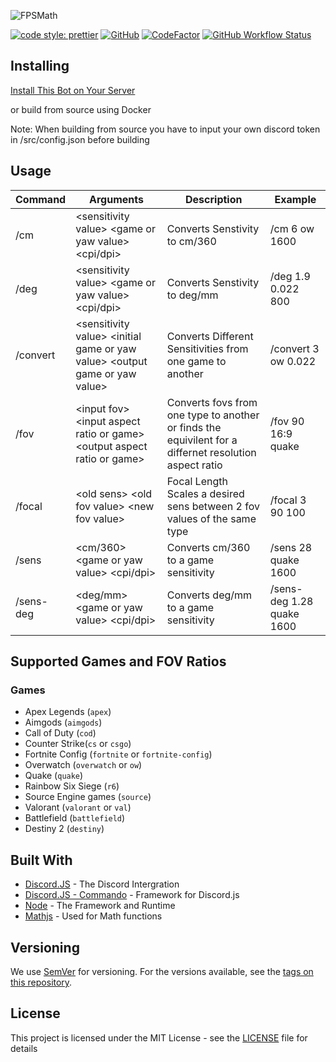 ![FPSMath](https://socialify.git.ci/animafps/fpsmath/image?description=1&font=Inter&language=1&logo=https%3A%2F%2Fcdn.discordapp.com%2Favatars%2F792712521546465301%2Fa8176886ccd814f17b4c5a98b62e185a.png%3Fsize%3D256&owner=1&pattern=Plus&theme=Dark)

[![code style: prettier](https://img.shields.io/badge/code_style-prettier-ff69b4.svg?style=flat-square)](https://github.com/prettier/prettier)
[![GitHub](https://img.shields.io/github/license/AnimaFPS/FPSMath?style=flat-square)](https://github.com/AnimaFPS/FPSMath/blob/main/LICENSE)
[![CodeFactor](https://www.codefactor.io/repository/github/animafps/fpsmath/badge/main?style=flat-square)](https://www.codefactor.io/repository/github/animafps/fpsmath/overview/main)
[![GitHub Workflow Status](https://img.shields.io/github/workflow/status/AnimaFPS/FPSMath/CI?logo=github&style=flat-square)](https://github.com/AnimaFPS/FPSMath/Actions)

## Installing

[Install This Bot on Your Server](https://discordapp.com/api/oauth2/authorize?client_id=792712521546465301&scope=bot&permissions=10240)

or build from source using Docker

Note: When building from source you have to input your own discord token in /src/config.json before building

## Usage

| Command   | Arguments                                                                  | Description                                                                                            | Example                   |
| --------- | -------------------------------------------------------------------------- | ------------------------------------------------------------------------------------------------------ | ------------------------- |
| /cm       | &lt;sensitivity value&gt; &lt;game or yaw value&gt; &lt;cpi/dpi&gt;                          | Converts Senstivity to cm/360                                                                          | /cm 6 ow 1600             |
| /deg      | &lt;sensitivity value&gt; &lt;game or yaw value&gt; &lt;cpi/dpi&gt;                          | Converts Senstivity to deg/mm                                                                          | /deg 1.9 0.022 800        |
| /convert  | &lt;sensitivity value&gt; &lt;initial game or yaw value&gt; &lt;output game or yaw value&gt; | Converts Different Sensitivities from one game to another                                              | /convert 3 ow 0.022       |
| /fov      | &lt;input fov&gt; &lt;input aspect ratio or game&gt; &lt;output aspect ratio or game&gt;     | Converts fovs from one type to another or finds the equivilent for a differnet resolution aspect ratio | /fov 90 16:9 quake        |
| /focal    | &lt;old sens&gt; &lt;old fov value&gt; &lt;new fov value&gt;                                 | Focal Length Scales a desired sens between 2 fov values of the same type                               | /focal 3 90 100           |
| /sens     | &lt;cm/360&gt; &lt;game or yaw value&gt; &lt;cpi/dpi&gt;                                     | Converts cm/360 to a game sensitivity                                                                  | /sens 28 quake 1600       |
| /sens-deg | &lt;deg/mm&gt; &lt;game or yaw value&gt; &lt;cpi/dpi&gt;                                     | Converts deg/mm to a game sensitivity                                                                  | /sens-deg 1.28 quake 1600 |

## Supported Games and FOV Ratios

### Games

- Apex Legends (`apex`)
- Aimgods (`aimgods`)
- Call of Duty (`cod`)
- Counter Strike(`cs` or `csgo`)
- Fortnite Config (`fortnite` or `fortnite-config`)
- Overwatch (`overwatch` or `ow`)
- Quake (`quake`)
- Rainbow Six Siege (`r6`)
- Source Engine games (`source`)
- Valorant (`valorant` or `val`)
- Battlefield (`battlefield`)
- Destiny 2 (`destiny`)

## Built With

- [Discord.JS](https://github.com/discordjs/discord.js) - The Discord Intergration
- [Discord.JS - Commando](https://github.com/discordjs/commando) - Framework for Discord.js
- [Node](https://nodejs.org/) - The Framework and Runtime
- [Mathjs](https://mathjs.org/) - Used for Math functions

## Versioning

We use [SemVer](http://semver.org/) for versioning. For the versions available, see the [tags on this repository](https://github.com/AnimaFPS/FPSMath/tags).

## License

This project is licensed under the MIT License - see the [LICENSE](LICENSE) file for details
